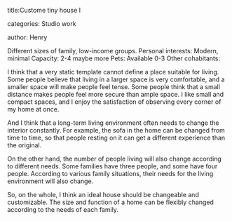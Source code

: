 title:Custome tiny house Ⅰ

categories: Studio work

author: Henry


Different sizes of family, low-income groups. 
Personal interests: Modern, minimal
Capacity: 2-4 maybe more
Pets: Available 0-3
Other cohabitants: 


I think that a very static template cannot define a place suitable for living. Some people believe that living in a larger space is very comfortable, and a smaller space will make people feel tense. Some people think that a small distance makes people feel more secure than ample space. I like small and compact spaces, and I enjoy the satisfaction of observing every corner of my home at once.

And I think that a long-term living environment often needs to change the interior constantly. For example, the sofa in the home can be changed from time to time, so that 
people resting on it can get a different experience than the original.

On the other hand, the number of people living will also change according to different needs. Some families have three people, and some have four people. According to various family situations, their needs for the living environment will also change.

So, on the whole, I think an ideal house should be changeable and customizable. The size and function of a home can be flexibly changed according to the needs of each family.


